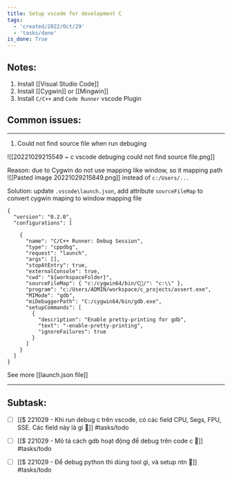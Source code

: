 ```yaml
---
title: Setup vscode for development C
tags:
  - 'created/2022/Oct/29'
  - 'tasks/done'
is_done: True
---
```

## Notes:
1. Install [[Visual Studio Code]]
2. Install [[Cygwin]] or [[Mingwin]]
3. Install `C/C++` and `Code Runner` vscode Plugin

## Common issues:
---
1. Could not find source file when run debuging

![[20221029215549 ~ c vscode debuging could not find source file.png]]

Reason: due to Cygwin do not use mapping like window, so it mapping path
![[Pasted image 20221029215849.png]]
instead of `c:/Users/...`

Solution: update `.vscode\launch.json`, add attribute `sourceFileMap` to convert cygwin maping to window mapping file

```
{
  "version": "0.2.0",
  "configurations": [
  
    {
      "name": "C/C++ Runner: Debug Session",
      "type": "cppdbg",
      "request": "launch",
      "args": [],
      "stopAtEntry": true,
      "externalConsole": true,
      "cwd": "${workspaceFolder}",
      "sourceFileMap": { "c:/cygwin64/bin/C/": "c:\\" },
      "program": "c:/Users/ADMIN/workspace/c_projects/assert.exe",
      "MIMode": "gdb",
      "miDebuggerPath": "C:/cygwin64/bin/gdb.exe",
      "setupCommands": [
        {
          "description": "Enable pretty-printing for gdb",
          "text": "-enable-pretty-printing",
          "ignoreFailures": true
        }
      ]
    }
  ]
}
```
See more [[launch.json file]]

---

## Subtask:
- [ ] [[$ 221029 - Khi run debug c trên vscode, có các field CPU, Segs, FPU, SSE. Các field này là gì 🔎]] #tasks/todo 
- [ ] [[$ 221029 - Mô tả cách gdb hoạt động để debug trên code c 🔎]] #tasks/todo 
- [ ] [[$ 221029 - Để debug python thì dùng tool gì, và setup ntn 🔎]] #tasks/todo 


